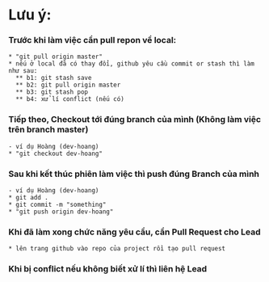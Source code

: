 # Lưu ý:

### Trước khi làm việc cần pull repon về local:
    * "git pull origin master" 
    * nếu ở local đã có thay đổi, github yêu cầu commit or stash thì làm như sau:
      ** b1: git stash save
      ** b2: git pull origin master
      ** b3: git stash pop
      ** b4: xử lí conflict (nếu có)

### Tiếp theo, Checkout tới đúng branch của mình (Không làm việc trên branch master)
    - ví dụ Hoàng (dev-hoang)
    * "git checkout dev-hoang"
### Sau khi kết thúc phiên làm việc thì push đúng Branch của mình
    - ví dụ Hoàng (dev-hoang)
    * git add .
    * git commit -m "something"
    * "git push origin dev-hoang"
### Khi đã làm xong chức năng yêu cầu, cần Pull Request cho Lead
    * lên trang github vào repo của project rồi tạo pull request


### Khi bị conflict nếu không biết xử lí thì liên hệ Lead

